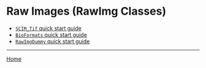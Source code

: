 Raw Images (RawImg Classes)
=======================================

   + [`SCIM_Tif` quick start guide](./id_ri_SCIM_Tif.html)
   + [`BioFormats` quick start guide](./id_ri_BioFormats.html)
   + [`RawImgDummy` quick start guide](./id_ri_RawImgDummy.html)

---
[Home](./index.html)
